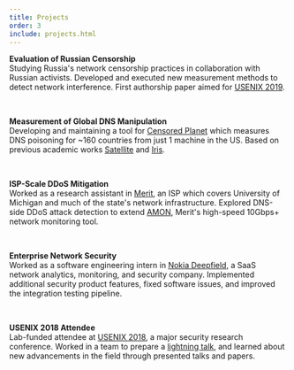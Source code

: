 ```yaml
---
title: Projects
order: 3
include: projects.html
---
```


**Evaluation of Russian Censorship**  
Studying Russia's network censorship practices in collaboration with
Russian activists. Developed and
executed new measurement methods to detect network interference. First authorship
paper aimed for 
[USENIX 2019](https://www.usenix.org/conference/usenixsecurity19).

<br/>

**Measurement of Global DNS Manipulation**  
Developing and maintaining a tool for [Censored
Planet](https://censoredplanet.org) which measures DNS poisoning for ~160
countries from just 1 machine in the US. Based
on previous academic works [Satellite](https://www.usenix.org/node/196211) and
[Iris](https://www.usenix.org/conference/usenixsecurity17/technical-sessions/presentation/pearce).

<br/>

**ISP-Scale DDoS Mitigation**  
Worked as a research assistant in [Merit](https://www.merit.edu),
an ISP which covers University of Michigan and 
much of the state's network infrastructure. Explored DNS-side 
DDoS attack detection to extend
[AMON](https://ieeexplore.ieee.org/abstract/document/7460178/), 
Merit's high-speed 10Gbps+ network monitoring tool.

<br/>

**Enterprise Network Security**  
Worked as a software engineering intern in
[Nokia Deepfield](https://networks.nokia.com/solutions/deepfield-ip-network-analytics-DDoS-protection),
a SaaS network analytics, monitoring, and security company.
Implemented additional security product features, fixed software issues, and improved the integration testing pipeline.

<br/>

**USENIX 2018 Attendee**  
Lab-funded attendee at
[USENIX 2018](https://www.usenix.org/conference/usenixsecurity18), a major
security research conference. Worked in a team to prepare a
[lightning talk](https://censoredplanet.org/assets/CP_lightning_talk.pdf),
and learned about new advancements in the field
through presented talks and papers.
